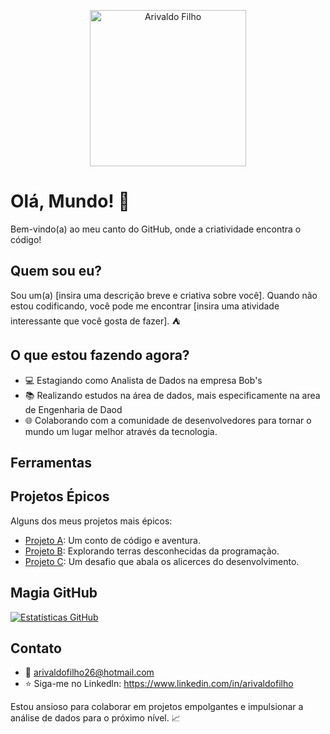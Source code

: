 <p align="center">
  <img width="250" src="https://photos.app.goo.gl/aT8X9WaCi4fwU3YN8" alt="Arivaldo Filho">
</p>

# Olá, Mundo! :rocket:

Bem-vindo(a) ao meu canto do GitHub, onde a criatividade encontra o código!

## Quem sou eu?

Sou um(a) [insira uma descrição breve e criativa sobre você]. Quando não estou codificando, você pode me encontrar [insira uma atividade interessante que você gosta de fazer]. :tent:

## O que estou fazendo agora?

- 💻 Estagiando como Analista de Dados na empresa Bob's
- 📚 Realizando estudos na área de dados, mais especificamente na area de Engenharia de Daod
- 🌐 Colaborando com a comunidade de desenvolvedores para tornar o mundo um lugar melhor através da tecnologia.

## Ferramentas

## Projetos Épicos

Alguns dos meus projetos mais épicos:

- [Projeto A](https://link-para-projeto-a): Um conto de código e aventura.
- [Projeto B](https://link-para-projeto-b): Explorando terras desconhecidas da programação.
- [Projeto C](https://link-para-projeto-c): Um desafio que abala os alicerces do desenvolvimento.

## Magia GitHub

[![Estatísticas GitHub](https://github-readme-stats.vercel.app/api?username=seu-username&show_icons=true&theme=radical)](https://github.com/seu-username)

## Contato

- :e-mail: arivaldofilho26@hotmail.com
- :star: Siga-me no Linkedln: https://www.linkedin.com/in/arivaldofilho

 Estou ansioso para colaborar em projetos empolgantes e impulsionar a análise de dados para o próximo nível. :chart_with_upwards_trend:
